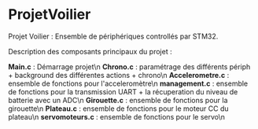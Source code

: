 # ProjetVoilier
Projet Voilier : Ensemble de périphériques controllés par STM32.

Description des composants principaux du projet : 

**Main.c** : Démarrage projet\n
**Chrono.c** : paramétrage des différents périph + background des différentes actions + chrono\n
**Accelerometre.c** : ensemble de fonctions pour l'acceleromètre\n
**management.c** : ensemble de fonctions pour la transmission UART + la récuperation du niveau de batterie avec un ADC\n
**Girouette.c** : ensemble de fonctions pour la girouette\n
**Plateau.c** : ensemble de fonctions pour le moteur CC du plateau\n
**servomoteurs.c** : ensemble de fonctions pour le servo\n
